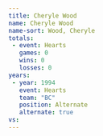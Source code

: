 ```yaml
---
title: Cheryle Wood
name: Cheryle Wood
name-sort: Wood, Cheryle
totals:
 - event: Hearts
   games: 0
   wins: 0
   losses: 0
years:
 - year: 1994
   event: Hearts
   team: "BC"
   position: Alternate
   alternate: true
vs:
---
```

